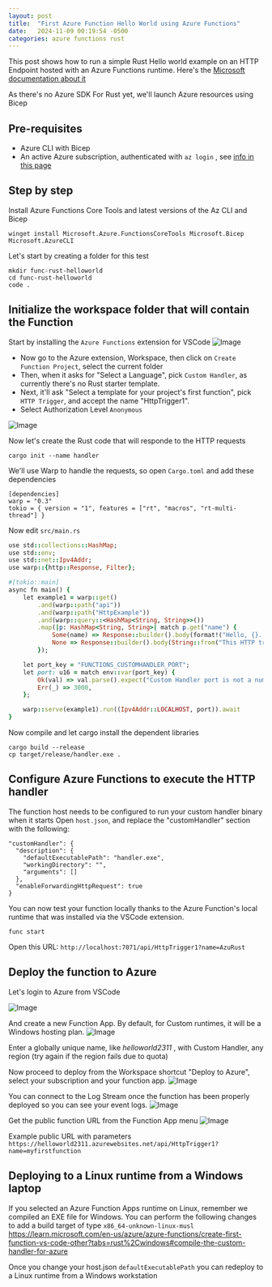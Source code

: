 ```yaml
---
layout: post
title:  "First Azure Function Hello World using Azure Functions"
date:   2024-11-09 00:19:54 -0500
categories: azure functions rust
---
```

This post shows how to run a simple Rust Hello world example on an HTTP Endpoint hosted with an Azure Functions runtime. Here's the [Microsoft documentation about it](https://learn.microsoft.com/en-us/azure/azure-functions/create-first-function-vs-code-other?tabs=rust%2Cwindows)

As there's no Azure SDK For Rust yet, we'll launch Azure resources using Bicep

## Pre-requisites
- Azure CLI with Bicep
- An active Azure subscription, authenticated with `az login` , see [info in this page](https://learn.microsoft.com/en-us/cli/azure/get-started-with-azure-cli)

## Step by step

Install Azure Functions Core Tools and latest versions of the Az CLI and Bicep
```
winget install Microsoft.Azure.FunctionsCoreTools Microsoft.Bicep Microsoft.AzureCLI
```

Let's start by creating a folder for this test
```
mkdir func-rust-helloworld
cd func-rust-helloworld
code .
```


## Initialize the workspace folder that will contain the Function

Start by installing the `Azure Functions` extension for VSCode
![Image](/azurust-blog/assets/images/functionsextension.png)

- Now go to the Azure extension, Workspace, then click on `Create Function Project`, select the current folder
- Then, when it asks for "Select a Language", pick `Custom Handler`, as currently there's no Rust starter template. 
- Next, it'll ask "Select a template for your project's first function", pick `HTTP Trigger`, and accept the name "HttpTrigger1". 
- Select Authorization Level `Anonymous`


![Image](/azurust-blog/assets/images/initfuncworkspace.png) 

Now let's create the Rust code that will responde to the HTTP requests
```
cargo init --name handler
```

We'll use Warp to handle the requests, so open `Cargo.toml` and add these dependencies
```
[dependencies]
warp = "0.3"
tokio = { version = "1", features = ["rt", "macros", "rt-multi-thread"] }
```

Now edit `src/main.rs`

```ruby
use std::collections::HashMap;
use std::env;
use std::net::Ipv4Addr;
use warp::{http::Response, Filter};

#[tokio::main]
async fn main() {
    let example1 = warp::get()
        .and(warp::path("api"))
        .and(warp::path("HttpExample"))
        .and(warp::query::<HashMap<String, String>>())
        .map(|p: HashMap<String, String>| match p.get("name") {
            Some(name) => Response::builder().body(format!("Hello, {}. This HTTP triggered function executed successfully.", name)),
            None => Response::builder().body(String::from("This HTTP triggered function executed successfully. Pass a name in the query string for a personalized response.")),
        });

    let port_key = "FUNCTIONS_CUSTOMHANDLER_PORT";
    let port: u16 = match env::var(port_key) {
        Ok(val) => val.parse().expect("Custom Handler port is not a number!"),
        Err(_) => 3000,
    };

    warp::serve(example1).run((Ipv4Addr::LOCALHOST, port)).await
}
```

Now compile and let cargo install the dependent libraries
```
cargo build --release
cp target/release/handler.exe .
```

## Configure Azure Functions to execute the HTTP handler

The function host needs to be configured to run your custom handler binary when it starts Open `host.json`, and replace the "customHandler" section with the following:
```
"customHandler": {
  "description": {
    "defaultExecutablePath": "handler.exe",
    "workingDirectory": "",
    "arguments": []
  },
  "enableForwardingHttpRequest": true
}
```

You can now test your function locally thanks to the Azure Function's local runtime that was installed via the VSCode extension.
```
func start
```

Open this URL: `http://localhost:7071/api/HttpTrigger1?name=AzuRust`

## Deploy the function to Azure

Let's login to Azure from VSCode

![Image](/azurust-blog/assets/images/azfirstlogin.png) 

And create a new Function App. By default, for Custom runtimes, it will be a Windows hosting plan.
![Image](/azurust-blog/assets/images/createfuncapp.png)  

Enter a globally unique name, like *helloworld2311* , with Custom Handler, any region (try again if the region fails due to quota)

Now proceed to deploy from the Workspace shortcut "Deploy to Azure", select your subscription and your function app.
![Image](/azurust-blog/assets/images/deployfuncazure.png)  

You can connect to the Log Stream once the function has been properly deployed so you can see your event logs.
![Image](/azurust-blog/assets/images/funcstreamlogs.png)  

Get the public function URL from the Function App menu
![Image](/azurust-blog/assets/images/getfuncurl.png)  

Example public URL with parameters
`https://helloworld2311.azurewebsites.net/api/HttpTrigger1?name=myfirstfunction`

## Deploying to a Linux runtime from a Windows laptop

If you selected an Azure Function Apps runtime on Linux, remember we compiled an EXE file for Windows. You can perform the following changes to add a build target of type `x86_64-unknown-linux-musl`
https://learn.microsoft.com/en-us/azure/azure-functions/create-first-function-vs-code-other?tabs=rust%2Cwindows#compile-the-custom-handler-for-azure

Once you change your host.json `defaultExecutablePath` you can redeploy to a Linux runtime from a Windows workstation